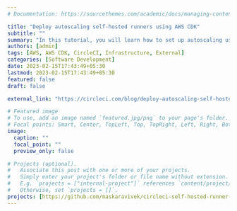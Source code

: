 ```yaml
---
# Documentation: https://sourcethemes.com/academic/docs/managing-content/

title: "Deploy autoscaling self-hosted runners using AWS CDK"
subtitle: ""
summary: "In this tutorial, you will learn how to set up autoscaling using AWS CDK, an Infrastructure as Code (IaC) tool developed by AWS."
authors: [admin]
tags: [AWS, AWS CDK, CircleCI, Infrastructure, External]
categories: [Software Development]
date: 2023-02-15T17:43:49+05:30
lastmod: 2023-02-15T17:43:49+05:30
featured: false
draft: false

external_link: "https://circleci.com/blog/deploy-autoscaling-self-hosted-runners-using-aws-cdk/"

# Featured image
# To use, add an image named `featured.jpg/png` to your page's folder.
# Focal points: Smart, Center, TopLeft, Top, TopRight, Left, Right, BottomLeft, Bottom, BottomRight.
image:
  caption: ""
  focal_point: ""
  preview_only: false

# Projects (optional).
#   Associate this post with one or more of your projects.
#   Simply enter your project's folder or file name without extension.
#   E.g. `projects = ["internal-project"]` references `content/project/deep-learning/index.md`.
#   Otherwise, set `projects = []`.
projects: [https://github.com/maskaravivek/circleci-self-hosted-runner-autoscaling]
---
```

